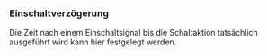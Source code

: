 ﻿### Einschaltverzögerung

Die Zeit nach einem Einschaltsignal bis die Schaltaktion tatsächlich ausgeführt wird kann hier festgelegt werden.

